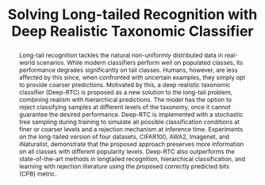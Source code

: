 ---
id:             2020-deep-rtc
title:          "Solving Long-tailed Recognition with Deep Realistic Taxonomic Classifier"
authors:        
    - Gina 
    - Me
    - Pei
    - John
    - Nuno
venue:          European Conference on Computer Vision (ECCV), <strike>Glasgow, UK</strike>, Virtual, 2020.
year:           "2020-06"
thumbnail:      assets/publications/2020-deep-rtc/thumbnail.jpg
bibtex:         "@inproceedings{Wu20DeepRTC,<br>&emsp;title={Solving Long-tailed Recognition with Deep Realistic Taxonomic Classifier},<br>&emsp;author={Tz-Ying Wu and Pedro Morgado and Pei Wang and Chih-Hui Ho and Nuno Vasconcelos},<br>&emsp;booktitle={European Conference on Computer Vision (ECCV)},<br>&emsp;year={2020}<br>}"
links:
    pdf:        assets/publications/2020-deep-rtc/paper.pdf
    paper:      https://arxiv.org/abs/2007.09898
    suppl:      assets/publications/2020-deep-rtc/supp.pdf
    code:       https://github.com/gina9726/Deep-RTC
    website:    http://www.svcl.ucsd.edu/projects/deep-rtc/
    video:      https://www.youtube.com/watch?v=s9yxA_VAxx0
    bibtex:     assets/publications/2020-deep-rtc/ref.txt
layout: project
short_title: Deep RTC
video_embed: https://www.youtube.com/embed/s9yxA_VAxx0
abstract: "Long-tail recognition tackles the natural non-uniformly distributed data in real-world scenarios. While modern classifiers perform well on populated classes, its performance degrades significantly on tail classes. Humans, however, are less affected by this since, when confronted with uncertain examples, they simply opt to provide coarser predictions. Motivated by this, a deep realistic taxonomic classifier (Deep-RTC) is proposed as a new solution to the long-tail problem, combining realism with hierarchical predictions. The model has the option to reject classifying samples at different levels of the taxonomy, once it cannot guarantee the desired performance. Deep-RTC is implemented with a stochastic tree sampling during training to simulate all possible classification conditions at finer or coarser levels and a rejection mechanism at inference time. Experiments on the long-tailed version of four datasets, CIFAR100, AWA2, Imagenet, and iNaturalist, demonstrate that the proposed approach preserves more information on all classes with different popularity levels. Deep-RTC also outperforms the state-of-the-art methods in longtailed recognition, hierarchical classification, and learning with rejection literature using the proposed correctly predicted bits (CPB) metric."
---